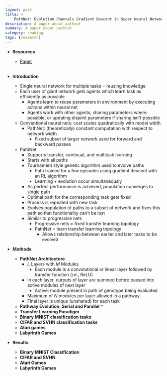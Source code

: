 ```yaml
---
layout: post
title: >
    PathNet: Evolution Channels Gradient Descent in Super Neural Networks
description: A paper about pathnet
summary: A paper about pathnet
category: reading
tags: [research]
---
```


* **Resources**
    - [Paper](https://arxiv.org/abs/1701.08734)
<br><br/>

* **Introduction**
    * Single neural network for multiple tasks = reusing knowledge
    * Each user of giant network gets agents which learn task as efficiently as possible
        * Agents learn to reuse parameters in environment by executing actions within neural net
        * Agents work with other agents, sharing parameters where possible, or updating disjoint parameters if sharing isn't possible
    * Conventional neural nets: cost scales quadratically with model width
        * PathNet: (theoretically) constant computation with respect to network width
            * Fixed subset of larger network used for forward and backward passes
    * PathNet
        * Supports transfer, continual, and multitask learning
        * Starts with all paths
        * Tournament style genetic algorithm used to evolve paths
            * Path trained for a few episodes using gradient descent with an RL algorithm
            * Learning + evolution occur simultaneously
        * As perfect performance is achieved, population converges to single path
        * Optimal path for the corresponding task gets fixed
        * Process is repeated with new task
        * Evolves population of paths to a subset of network and fixes this path so that functionality can't be lost
        * Similar to progressive nets
            * Progressive nets = fixed transfer learning topology
            * PathNet = learn transfer learning topology
                * Allows relationship between earlier and later tasks to be evolved
* **Methods**
    * **PathNet Architecture**
        * $L$ Layers with $M$ Modules
            * Each module is a convolutional or linear layer followed by transfer function (i.e., ReLU)
        * In each layer, outputs of layer are summed before passed into active modules of next layer
            * Active: module present in path of genotype being evaluated
        * Maximum of $N$ modules per layer allowed in a pathway
        * Final layer is unique (unshared) for each task
    * **Pathway Evolution: Serial and Parallel**
        * 
    * **Transfer Learning Paradigm**
    * **Binary MNIST classification tasks**
    * **CIFAR and SVHN classification tasks**
    * **Atari games**
    * **Labyrinth Games**
* **Results**
    * **Binary MNIST Classification**
    * **CIFAR and SVHN**
    * **Atari Games**
    * **Labyrinth Games**
